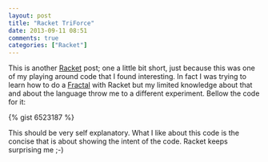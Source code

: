 ```yaml
---
layout: post
title: "Racket TriForce"
date: 2013-09-11 08:51
comments: true
categories: ["Racket"]
---
```


This is another [Racket](http://racket-lang.org/) post; one a little bit short,
just because this was one of my playing around code that I found interesting.
In fact I was trying to learn how to do a [Fractal](http://en.wikipedia.org/wiki/Fractal)
with Racket but my limited knowledge about that and about the language throw me
to a different experiment. Bellow the code for it:

{% gist 6523187 %}

This should be very self explanatory. What I like about this code is the
concise that is about showing the intent of the code. Racket keeps surprising
me ;-) 
